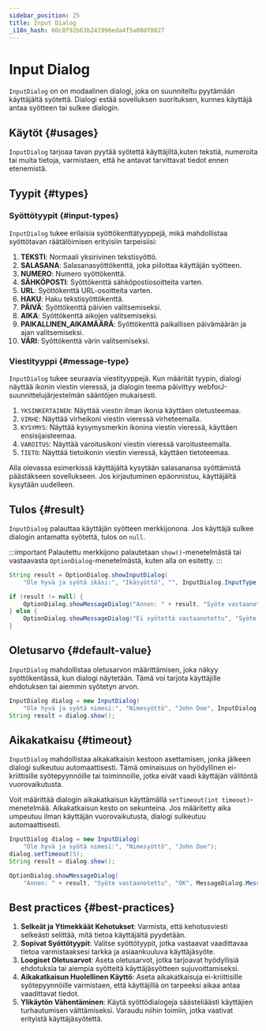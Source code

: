 ```yaml
---
sidebar_position: 25
title: Input Dialog
_i18n_hash: 60c8f92b63b241996eda4f5a08df8027
---
```

# Input Dialog

<DocChip chip='shadow' />
<DocChip chip='since' label='24.02' />
<JavadocLink type="foundation" location="com/webforj/component/optiondialog/InputDialog" top='true'/>

`InputDialog` on on modaalinen dialogi, joka on suunniteltu pyytämään käyttäjältä syötettä. Dialogi estää sovelluksen suorituksen, kunnes käyttäjä antaa syötteen tai sulkee dialogin.

<ComponentDemo 
path='/webforj/inputdialogbasic?' 
javaE='https://raw.githubusercontent.com/webforj/webforj-documentation/refs/heads/main/src/main/java/com/webforj/samples/views/optiondialog/input/InputDialogBasicView.java'
height = '500px'
/>

## Käytöt {#usages}

`InputDialog` tarjoaa tavan pyytää syötettä käyttäjiltä, ​​kuten tekstiä, numeroita tai muita tietoja, varmistaen, että he antavat tarvittavat tiedot ennen etenemistä.

## Tyypit {#types}

### Syöttötyypit {#input-types}

`InputDialog` tukee erilaisia syöttökenttätyyppejä, mikä mahdollistaa syöttötavan räätälöimisen erityisiin tarpeisiisi:

1. **TEKSTI**: Normaali yksirivinen tekstisyöttö.
2. **SALASANA**: Salasanasyöttökenttä, joka piilottaa käyttäjän syötteen.
3. **NUMERO**: Numero syöttökenttä.
4. **SÄHKÖPOSTI**: Syöttökenttä sähköpostiosoitteita varten.
5. **URL**: Syöttökenttä URL-osoitteita varten.
6. **HAKU**: Haku tekstisyöttökenttä.
7. **PÄIVÄ**: Syöttökenttä päivien valitsemiseksi.
8. **AIKA**: Syöttökenttä aikojen valitsemiseksi.
9. **PAIKALLINEN_AIKAMÄÄRÄ**: Syöttökenttä paikallisen päivämäärän ja ajan valitsemiseksi.
10. **VÄRI**: Syöttökenttä värin valitsemiseksi.

### Viestityyppi {#message-type}

`InputDialog` tukee seuraavia viestityyppejä. Kun määrität tyypin, dialogi näyttää ikonin viestin vieressä, ja dialogin teema päivittyy webforJ-suunnittelujärjestelmän sääntöjen mukaisesti.

1. `YKSINKERTAINEN`: Näyttää viestin ilman ikonia käyttäen oletusteemaa.
2. `VIRHE`: Näyttää virheikoni viestin vieressä virheteemalla.
3. `KYSYMYS`: Näyttää kysymysmerkin ikonina viestin vieressä, käyttäen ensisijaisteemaa.
4. `VAROITUS`: Näyttää varoitusikoni viestin vieressä varoitusteemalla.
5. `TIETO`: Näyttää tietoikonin viestin vieressä, käyttäen tietoteemaa.

Alla olevassa esimerkissä käyttäjältä kysytään salasanansa syöttämistä päästäkseen sovellukseen. Jos kirjautuminen epäonnistuu, käyttäjältä kysytään uudelleen.

<ComponentDemo 
path='/webforj/inputdialogtype?' 
javaE='https://raw.githubusercontent.com/webforj/webforj-documentation/refs/heads/main/src/main/java/com/webforj/samples/views/optiondialog/input/InputDialogTypeView.java'
height = '350px'
/>

## Tulos {#result}

`InputDialog` palauttaa käyttäjän syötteen merkkijonona. Jos käyttäjä sulkee dialogin antamatta syötettä, tulos on `null`.

:::important
Palautettu merkkijono palautetaan `show()`-menetelmästä tai vastaavasta `OptionDialog`-menetelmästä, kuten alla on esitetty. 
:::

```java showLineNumbers
String result = OptionDialog.showInputDialog(
    "Ole hyvä ja syötä ikäsi:", "Ikäsyöttö", "", InputDialog.InputType.NUMBER);

if (result != null) {
    OptionDialog.showMessageDialog("Annon: " + result, "Syöte vastaanotettu");
} else {
    OptionDialog.showMessageDialog("Ei syötettä vastaanotettu", "Syöte peruutettu");
}
```

## Oletusarvo {#default-value}

`InputDialog` mahdollistaa oletusarvon määrittämisen, joka näkyy syöttökentässä, kun dialogi näytetään. Tämä voi tarjota käyttäjille ehdotuksen tai aiemmin syötetyn arvon.

```java showLineNumbers
InputDialog dialog = new InputDialog(
    "Ole hyvä ja syötä nimesi:", "Nimesyöttö", "John Doe", InputDialog.InputType.TEXT);
String result = dialog.show();
```

## Aikakatkaisu {#timeout}

`InputDialog` mahdollistaa aikakatkaisin kestoon asettamisen, jonka jälkeen dialogi sulkeutuu automaattisesti. Tämä ominaisuus on hyödyllinen ei-kriittisille syötepyynnöille tai toiminnoille, jotka eivät vaadi käyttäjän välitöntä vuorovaikutusta.

Voit määrittää dialogin aikakatkaisun käyttämällä `setTimeout(int timeout)`-menetelmää. Aikakatkaisun kesto on sekunteina. Jos määritetty aika umpeutuu ilman käyttäjän vuorovaikutusta, dialogi sulkeutuu automaattisesti.

```java showLineNumbers
InputDialog dialog = new InputDialog(
    "Ole hyvä ja syötä nimesi:", "Nimesyöttö", "John Doe");
dialog.setTimeout(5);
String result = dialog.show();

OptionDialog.showMessageDialog(
    "Annon: " + result, "Syöte vastaanotettu", "OK", MessageDialog.MessageType.INFO);
```

## Best practices {#best-practices}

1. **Selkeät ja Ytimekkäät Kehotukset**: Varmista, että kehotusviesti selkeästi selittää, mitä tietoa käyttäjältä pyydetään.
2. **Sopivat Syöttötyypit**: Valitse syöttötyypit, jotka vastaavat vaadittavaa tietoa varmistaaksesi tarkka ja asiaankuuluva käyttäjäsyöte.
3. **Loogiset Oletusarvot**: Aseta oletusarvot, jotka tarjoavat hyödyllisiä ehdotuksia tai aiempia syötteitä käyttäjäsyötteen sujuvoittamiseksi.
4. **Aikakatkaisun Huolellinen Käyttö**: Aseta aikakatkaisuja ei-kriittisille syötepyynnöille varmistaen, että käyttäjillä on tarpeeksi aikaa antaa vaadittavat tiedot.
5. **Ylikäytön Vähentäminen**: Käytä syöttödialogeja säästeliäästi käyttäjien turhautumisen välttämiseksi. Varaudu niihin toimiin, jotka vaativat erityistä käyttäjäsyötettä.
